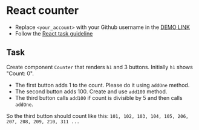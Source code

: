 # React counter
- Replace `<your_account>` with your Github username in the [DEMO LINK](https://milla-romankova.github.io/react_counter/)
- Follow the [React task guideline](https://github.com/mate-academy/react_task-guideline#react-tasks-guideline)

## Task
Create component `Counter` that renders `h1` and 3 buttons. Initially `h1` shows
"Count: 0".
- The first button adds 1 to the count. Please do it using `addOne` method.
- The second button adds 100. Create and use `add100` method.
- The third button calls `add100` if count is divisible by 5 and then calls `addOne`.

So the third button should count like this:
`101, 102, 103, 104, 105, 206, 207, 208, 209, 210, 311 ...`
